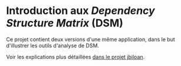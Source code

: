 # Introduction aux _Dependency Structure Matrix_ (DSM)

Ce projet contient deux versions d'une même application, dans le but d'illustrer les outils d'analyse de DSM.

Voir les explications plus détaillées [dans le projet jbiloan](./jbiloan/README.MD).
